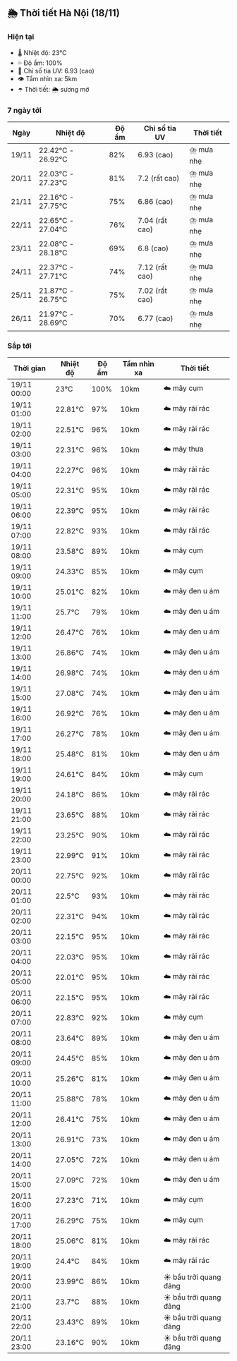 ## 🌦️ Thời tiết Hà Nội (18/11)

### Hiện tại

- 🌡️ Nhiệt độ: 23℃
- 💦 Độ ẩm: 100%
- 🌟 Chỉ số tia UV: 6.93 (cao)
- 👁️ Tầm nhìn xa: 5km
- ☂️ Thời tiết: 🌦️ sương mờ

### 7 ngày tới

| Ngày | Nhiệt độ | Độ ẩm | Chỉ số tia UV | Thời tiết |
| --- | --- | --- | --- | --- |
| 19/11 | 22.42℃ - 26.92℃ | 82% | 6.93 (cao) | ⛈️ mưa nhẹ |
| 20/11 | 22.03℃ - 27.23℃ | 81% | 7.2 (rất cao) | ⛈️ mưa nhẹ |
| 21/11 | 22.16℃ - 27.75℃ | 75% | 6.86 (cao) | ⛈️ mưa nhẹ |
| 22/11 | 22.65℃ - 27.04℃ | 76% | 7.04 (rất cao) | ⛈️ mưa nhẹ |
| 23/11 | 22.08℃ - 28.18℃ | 69% | 6.8 (cao) | ⛈️ mưa nhẹ |
| 24/11 | 22.37℃ - 27.71℃ | 74% | 7.12 (rất cao) | ⛈️ mưa nhẹ |
| 25/11 | 21.87℃ - 26.75℃ | 75% | 7.02 (rất cao) | ⛈️ mưa nhẹ |
| 26/11 | 21.97℃ - 28.69℃ | 70% | 6.77 (cao) | ⛈️ mưa nhẹ |

### Sắp tới

| Thời gian | Nhiệt độ | Độ ẩm | Tầm nhìn xa | Thời tiết |
| --- | --- | --- | --- | --- |
| 19/11 00:00 | 23℃ | 100% | 10km | ☁️ mây cụm |
| 19/11 01:00 | 22.81℃ | 97% | 10km | ☁️ mây rải rác |
| 19/11 02:00 | 22.51℃ | 96% | 10km | ☁️ mây rải rác |
| 19/11 03:00 | 22.31℃ | 96% | 10km | ☁️ mây thưa |
| 19/11 04:00 | 22.27℃ | 96% | 10km | ☁️ mây rải rác |
| 19/11 05:00 | 22.31℃ | 95% | 10km | ☁️ mây rải rác |
| 19/11 06:00 | 22.39℃ | 95% | 10km | ☁️ mây rải rác |
| 19/11 07:00 | 22.82℃ | 93% | 10km | ☁️ mây rải rác |
| 19/11 08:00 | 23.58℃ | 89% | 10km | ☁️ mây cụm |
| 19/11 09:00 | 24.33℃ | 85% | 10km | ☁️ mây cụm |
| 19/11 10:00 | 25.01℃ | 82% | 10km | ☁️ mây đen u ám |
| 19/11 11:00 | 25.7℃ | 79% | 10km | ☁️ mây đen u ám |
| 19/11 12:00 | 26.47℃ | 76% | 10km | ☁️ mây đen u ám |
| 19/11 13:00 | 26.86℃ | 74% | 10km | ☁️ mây đen u ám |
| 19/11 14:00 | 26.98℃ | 74% | 10km | ☁️ mây đen u ám |
| 19/11 15:00 | 27.08℃ | 74% | 10km | ☁️ mây đen u ám |
| 19/11 16:00 | 26.92℃ | 76% | 10km | ☁️ mây đen u ám |
| 19/11 17:00 | 26.27℃ | 78% | 10km | ☁️ mây đen u ám |
| 19/11 18:00 | 25.48℃ | 81% | 10km | ☁️ mây đen u ám |
| 19/11 19:00 | 24.61℃ | 84% | 10km | ☁️ mây cụm |
| 19/11 20:00 | 24.18℃ | 86% | 10km | ☁️ mây rải rác |
| 19/11 21:00 | 23.65℃ | 88% | 10km | ☁️ mây rải rác |
| 19/11 22:00 | 23.25℃ | 90% | 10km | ☁️ mây rải rác |
| 19/11 23:00 | 22.99℃ | 91% | 10km | ☁️ mây rải rác |
| 20/11 00:00 | 22.75℃ | 92% | 10km | ☁️ mây rải rác |
| 20/11 01:00 | 22.5℃ | 93% | 10km | ☁️ mây rải rác |
| 20/11 02:00 | 22.31℃ | 94% | 10km | ☁️ mây rải rác |
| 20/11 03:00 | 22.15℃ | 95% | 10km | ☁️ mây rải rác |
| 20/11 04:00 | 22.03℃ | 95% | 10km | ☁️ mây rải rác |
| 20/11 05:00 | 22.01℃ | 95% | 10km | ☁️ mây rải rác |
| 20/11 06:00 | 22.15℃ | 95% | 10km | ☁️ mây rải rác |
| 20/11 07:00 | 22.83℃ | 92% | 10km | ☁️ mây cụm |
| 20/11 08:00 | 23.64℃ | 89% | 10km | ☁️ mây đen u ám |
| 20/11 09:00 | 24.45℃ | 85% | 10km | ☁️ mây đen u ám |
| 20/11 10:00 | 25.26℃ | 81% | 10km | ☁️ mây đen u ám |
| 20/11 11:00 | 25.88℃ | 78% | 10km | ☁️ mây đen u ám |
| 20/11 12:00 | 26.41℃ | 75% | 10km | ☁️ mây đen u ám |
| 20/11 13:00 | 26.91℃ | 73% | 10km | ☁️ mây đen u ám |
| 20/11 14:00 | 27.05℃ | 72% | 10km | ☁️ mây đen u ám |
| 20/11 15:00 | 27.09℃ | 72% | 10km | ☁️ mây đen u ám |
| 20/11 16:00 | 27.23℃ | 71% | 10km | ☁️ mây cụm |
| 20/11 17:00 | 26.29℃ | 75% | 10km | ☁️ mây cụm |
| 20/11 18:00 | 25.06℃ | 81% | 10km | ☁️ mây rải rác |
| 20/11 19:00 | 24.4℃ | 84% | 10km | ☁️ mây rải rác |
| 20/11 20:00 | 23.99℃ | 86% | 10km | ☀️ bầu trời quang đãng |
| 20/11 21:00 | 23.7℃ | 88% | 10km | ☀️ bầu trời quang đãng |
| 20/11 22:00 | 23.43℃ | 89% | 10km | ☀️ bầu trời quang đãng |
| 20/11 23:00 | 23.16℃ | 90% | 10km | ☀️ bầu trời quang đãng |
